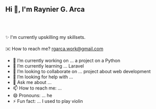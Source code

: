 ## Hi 👋, I'm Raynier G. Arca


<br> 
<br>

:sparkles: I'm currently upskilling my skillsets. <br> <br>
:envelope: How to reach me? rgarca.work@gmail.com 



<!--
**arcaraynier/arcaraynier** is a ✨ _special_ ✨ repository because its `README.md` (this file) appears on your GitHub profile.

Here are some ideas to get you started:
-->

- 🔭 I’m currently working on ... a project on a Python
- 🌱 I’m currently learning ... Laravel
- 👯 I’m looking to collaborate on ... project about web development  
- 🤔 I’m looking for help with ... 
- 💬 Ask me about ... 
- 📫 How to reach me: ...
- 😄 Pronouns: ... he
- ⚡ Fun fact: ... I used to play violin

